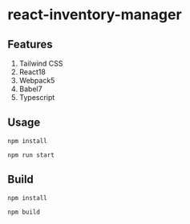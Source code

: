 # react-inventory-manager

## Features

1. Tailwind CSS
2. React18
3. Webpack5
4. Babel7
5. Typescript

## Usage

```shell
npm install

npm run start
```

## Build

```shell
npm install

npm build
```
